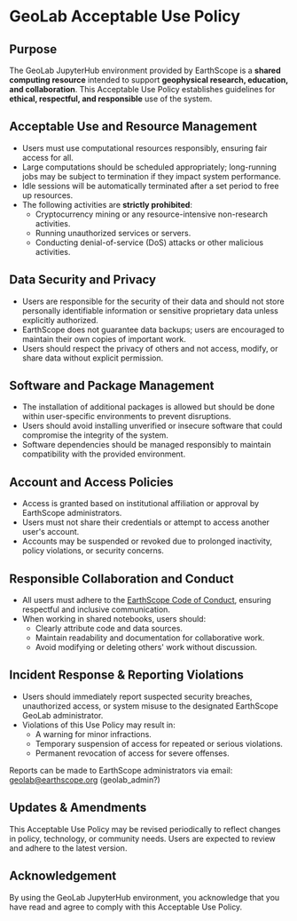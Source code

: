 # GeoLab Acceptable Use Policy

## Purpose

The GeoLab JupyterHub environment provided by EarthScope is a **shared computing resource** intended to support **geophysical research, education, and collaboration**. This Acceptable Use Policy establishes guidelines for **ethical, respectful, and responsible** use of the system.

## Acceptable Use and Resource Management

- Users must use computational resources responsibly, ensuring fair access for all.
- Large computations should be scheduled appropriately; long-running jobs may be subject to termination if they impact system performance.
- Idle sessions will be automatically terminated after a set period to free up resources.
- The following activities are **strictly prohibited**:
  - Cryptocurrency mining or any resource-intensive non-research activities.
  - Running unauthorized services or servers.
  - Conducting denial-of-service (DoS) attacks or other malicious activities.

## Data Security and Privacy

- Users are responsible for the security of their data and should not store personally identifiable information or sensitive proprietary data unless explicitly authorized.
- EarthScope does not guarantee data backups; users are encouraged to maintain their own copies of important work.
- Users should respect the privacy of others and not access, modify, or share data without explicit permission.

## Software and Package Management

- The installation of additional packages is allowed but should be done within user-specific environments to prevent disruptions.
- Users should avoid installing unverified or insecure software that could compromise the integrity of the system.
- Software dependencies should be managed responsibly to maintain compatibility with the provided environment.

## Account and Access Policies

- Access is granted based on institutional affiliation or approval by EarthScope administrators.
- Users must not share their credentials or attempt to access another user's account.
- Accounts may be suspended or revoked due to prolonged inactivity, policy violations, or security concerns.

## Responsible Collaboration and Conduct

- All users must adhere to the [EarthScope Code of Conduct](./code_of_conduct.md), ensuring respectful and inclusive communication.
- When working in shared notebooks, users should:
  - Clearly attribute code and data sources.
  - Maintain readability and documentation for collaborative work.
  - Avoid modifying or deleting others' work without discussion.

## Incident Response & Reporting Violations

- Users should immediately report suspected security breaches, unauthorized access, or system misuse to the designated EarthScope GeoLab administrator.
- Violations of this Use Policy may result in:
  - A warning for minor infractions.
  - Temporary suspension of access for repeated or serious violations.
  - Permanent revocation of access for severe offenses.

Reports can be made to EarthScope administrators via email: geolab@earthscope.org (geolab_admin?)

## Updates & Amendments

This Acceptable Use Policy may be revised periodically to reflect changes in policy, technology, or community needs. Users are expected to review and adhere to the latest version.

## Acknowledgement

By using the GeoLab JupyterHub environment, you acknowledge that you have read and agree to comply with this Acceptable Use Policy.